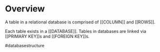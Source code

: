 # Overview
A table in a relational database is comprised of [[COLUMN]] and [[ROWS]]. 

Each table exists in a [[DATABASE]]. Tables in databases are linked via [[PRIMARY KEY]]s and [[FOREIGN KEY]]s. 




#databasestructure
